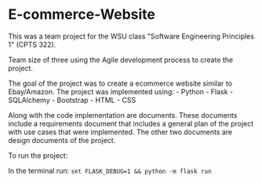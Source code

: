 # E-commerce-Website

This was a team project for the WSU class "Software Engineering Principles 1" (CPTS 322). 

Team size of three using the Agile development process to create the project.

The goal of the project was to create a ecommerce website similar to Ebay/Amazon. The project was implemented using:
	- Python
	- Flask
	- SQLAlchemy
	- Bootstrap
	- HTML
	- CSS

Along with the code implementation are documents. These documents include a requirements document that includes a general plan of the project with use cases that were implemented. The other two documents are design documents of the project. 

To run the project:

In the terminal run: `set FLASK_DEBUG=1 && python -m flask run`


